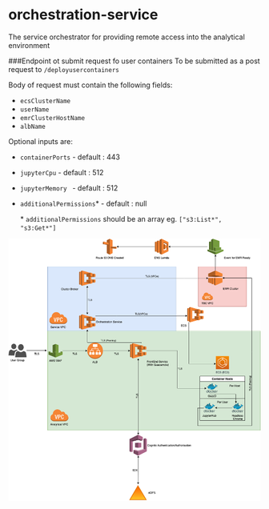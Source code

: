 # orchestration-service
The service orchestrator for providing remote access into the analytical environment

###Endpoint ot submit request fo user containers
 To be submitted as a post request to `/deployusercontainers`  
 
 Body of request must contain the following fields:
  - `ecsClusterName`
  - `userName`
  - `emrClusterHostName`
  - `albName`
      
  Optional inputs are:
  - `containerPorts`        - default : 443
  - `jupyterCpu`            - default : 512
  - `jupyterMemory `        - default : 512
  - `additionalPermissions`* - default : null
  
     \* `additionalPermissions` should be an array eg. `["s3:List*", "s3:Get*"]`

![Image of Orchestration Service](OrchestrationService.png)
